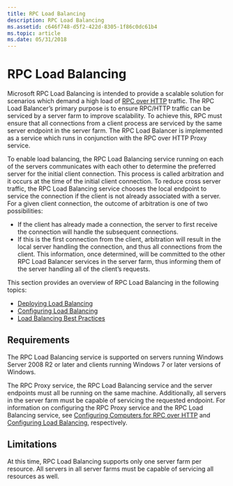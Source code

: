```yaml
---
title: RPC Load Balancing
description: RPC Load Balancing
ms.assetid: c646f748-d5f2-422d-8305-1f86c0dc61b4
ms.topic: article
ms.date: 05/31/2018
---
```


# RPC Load Balancing

Microsoft RPC Load Balancing is intended to provide a scalable solution for scenarios which demand a high load of [RPC over HTTP](remote-procedure-calls-using-rpc-over-http.md) traffic. The RPC Load Balancer’s primary purpose is to ensure RPC/HTTP traffic can be serviced by a server farm to improve scalability. To achieve this, RPC must ensure that all connections from a client process are serviced by the same server endpoint in the server farm. The RPC Load Balancer is implemented as a service which runs in conjunction with the RPC over HTTP Proxy service.

To enable load balancing, the RPC Load Balancing service running on each of the servers communicates with each other to determine the preferred server for the initial client connection. This process is called arbitration and it occurs at the time of the initial client connection. To reduce cross server traffic, the RPC Load Balancing service chooses the local endpoint to service the connection if the client is not already associated with a server. For a given client connection, the outcome of arbitration is one of two possibilities:

-   If the client has already made a connection, the server to first receive the connection will handle the subsequent connections.
-   If this is the first connection from the client, arbitration will result in the local server handling the connection, and thus all connections from the client. This information, once determined, will be committed to the other RPC Load Balancer services in the server farm, thus informing them of the server handling all of the client’s requests.

This section provides an overview of RPC Load Balancing in the following topics:

-   [Deploying Load Balancing](deploying-load-balancing.md)
-   [Configuring Load Balancing](configuring-load-balancing.md)
-   [Load Balancing Best Practices](load-balancing-best-practices.md)

## Requirements

The RPC Load Balancing service is supported on servers running Windows Server 2008 R2 or later and clients running Windows 7 or later versions of Windows.

The RPC Proxy service, the RPC Load Balancing service and the server endpoints must all be running on the same machine. Additionally, all servers in the server farm must be capable of servicing the requested endpoint. For information on configuring the RPC Proxy service and the RPC Load Balancing service, see [Configuring Computers for RPC over HTTP](configuring-computers-for-rpc-over-http.md) and [Configuring Load Balancing](configuring-load-balancing.md), respectively.

## Limitations

At this time, RPC Load Balancing supports only one server farm per resource. All servers in all server farms must be capable of servicing all resources as well.

 

 




